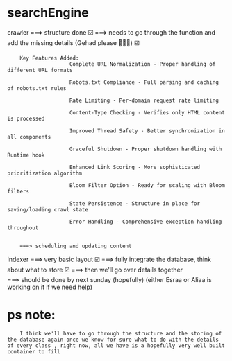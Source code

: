 # searchEngine

crawler ===> structure done ☑️
        ===> needs to go through the function and add the missing details (Gehad please 🥹🥹🥹) ☑️
        
        Key Features Added:
                        Complete URL Normalization - Proper handling of different URL formats

                        Robots.txt Compliance - Full parsing and caching of robots.txt rules

                        Rate Limiting - Per-domain request rate limiting

                        Content-Type Checking - Verifies only HTML content is processed

                        Improved Thread Safety - Better synchronization in all components

                        Graceful Shutdown - Proper shutdown handling with Runtime hook

                        Enhanced Link Scoring - More sophisticated prioritization algorithm

                        Bloom Filter Option - Ready for scaling with Bloom filters

                        State Persistence - Structure in place for saving/loading crawl state

                        Error Handling - Comprehensive exception handling throughout

                        
        ===> scheduling and updating content                

Indexer ===> very basic layout ☑️
        ===> fully integrate the database, think about what to store ☑️
        ===> then we'll go over details together    
        ===> should be done by next sunday (hopefully) (either Esraa or Aliaa is working on it if we need help)


# ps note: 
        I think we'll have to go through the structure and the storing of the database again once we know for sure what to do with the details of every class , right now, all we have is a hopefully very well built container to fill              